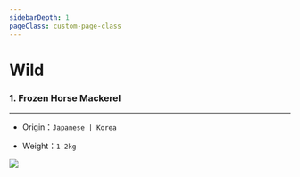```yaml
---
sidebarDepth: 1
pageClass: custom-page-class
---
```

# Wild

### 1. Frozen Horse Mackerel <Badge text="24hours"/>
<hr>

- Origin：`Japanese | Korea`</p>
- Weight：`1-2kg` </p>
<div class="imgb" >
 <img  src="https://yuhuawebsite.oss-cn-hongkong.aliyuncs.com/P-F-%E7%AB%B9%E8%8D%9A%E9%B1%BC.jpg">
</div>
